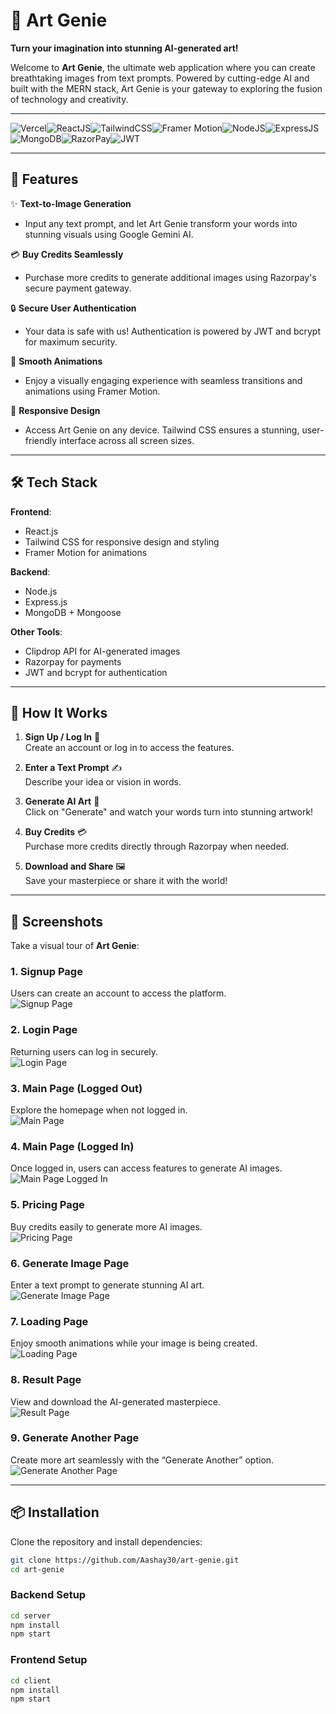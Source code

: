 # 🎨 Art Genie  

**Turn your imagination into stunning AI-generated art!**  

Welcome to **Art Genie**, the ultimate web application where you can create breathtaking images from text prompts. Powered by cutting-edge AI and built with the MERN stack, Art Genie is your gateway to exploring the fusion of technology and creativity.  

---

![Vercel](https://img.shields.io/badge/Vercel-000000?style=for-the-badge&logo=vercel&logoColor=white)![ReactJS](https://img.shields.io/badge/React-20232A?style=for-the-badge&logo=react&logoColor=61DAFB)![TailwindCSS](https://img.shields.io/badge/Tailwind_CSS-38B2AC?style=for-the-badge&logo=tailwind-css&logoColor=white)![Framer Motion](https://img.shields.io/badge/Framer-black?style=for-the-badge&logo=framer&logoColor=blue)![NodeJS](https://img.shields.io/badge/Node%20js-339933?style=for-the-badge&logo=nodedotjs&logoColor=white)![ExpressJS](https://img.shields.io/badge/Express%20js-000000?style=for-the-badge&logo=express&logoColor=white)![MongoDB](	https://img.shields.io/badge/MongoDB-4EA94B?style=for-the-badge&logo=mongodb&logoColor=white)![RazorPay](https://img.shields.io/badge/Razorpay-02042B?style=for-the-badge&logo=razorpay&logoColor=3395FF)![JWT](https://img.shields.io/badge/JWT-000000?style=for-the-badge&logo=JSON%20web%20tokens&logoColor=white)

---

## 🚀 Features  

✨ **Text-to-Image Generation**  
- Input any text prompt, and let Art Genie transform your words into stunning visuals using Google Gemini AI.  

💳 **Buy Credits Seamlessly**  
- Purchase more credits to generate additional images using Razorpay's secure payment gateway.  

🔒 **Secure User Authentication**  
- Your data is safe with us! Authentication is powered by JWT and bcrypt for maximum security.  

💃 **Smooth Animations**  
- Enjoy a visually engaging experience with seamless transitions and animations using Framer Motion.  

📱 **Responsive Design**  
- Access Art Genie on any device. Tailwind CSS ensures a stunning, user-friendly interface across all screen sizes.  

---

## 🛠️ Tech Stack  

**Frontend**:  
- React.js  
- Tailwind CSS for responsive design and styling  
- Framer Motion for animations  

**Backend**:  
- Node.js  
- Express.js  
- MongoDB + Mongoose  

**Other Tools**:  
- Clipdrop API for AI-generated images  
- Razorpay for payments  
- JWT and bcrypt for authentication  

---

## 🛒 How It Works  

1. **Sign Up / Log In** 🔑  
   Create an account or log in to access the features.  

2. **Enter a Text Prompt** ✍️  
   Describe your idea or vision in words.  

3. **Generate AI Art** 🎨  
   Click on "Generate" and watch your words turn into stunning artwork!  

4. **Buy Credits** 💳  
   Purchase more credits directly through Razorpay when needed.  

5. **Download and Share** 🖼️  
   Save your masterpiece or share it with the world!  

---

## 📸 Screenshots  

Take a visual tour of **Art Genie**:  

### 1. Signup Page  
Users can create an account to access the platform.  
![Signup Page](https://github.com/Aashay30/ArtGenie/blob/main/screenshots/Signup%20Page.png)  

### 2. Login Page  
Returning users can log in securely.  
![Login Page](https://github.com/Aashay30/ArtGenie/blob/main/screenshots/Login%20Page.png)  

### 3. Main Page (Logged Out)  
Explore the homepage when not logged in.  
![Main Page](https://github.com/Aashay30/ArtGenie/blob/main/screenshots/Main%20Page.png)  

### 4. Main Page (Logged In)  
Once logged in, users can access features to generate AI images.  
![Main Page Logged In](https://github.com/Aashay30/ArtGenie/blob/main/screenshots/Main%20Page%20Loggedin.png)  

### 5. Pricing Page  
Buy credits easily to generate more AI images.  
![Pricing Page](https://github.com/Aashay30/ArtGenie/blob/main/screenshots/Pricing%20Page.png)  

### 6. Generate Image Page  
Enter a text prompt to generate stunning AI art.  
![Generate Image Page](https://github.com/Aashay30/ArtGenie/blob/main/screenshots/Generate%20Image%20Page.png)  

### 7. Loading Page  
Enjoy smooth animations while your image is being created.  
![Loading Page](https://github.com/Aashay30/ArtGenie/blob/main/screenshots/Loading%20Page.png)  

### 8. Result Page  
View and download the AI-generated masterpiece.  
![Result Page](https://github.com/Aashay30/ArtGenie/blob/main/screenshots/Result%20Page.png)  

### 9. Generate Another Page  
Create more art seamlessly with the “Generate Another” option.  
![Generate Another Page](https://github.com/Aashay30/ArtGenie/blob/main/screenshots/Generate%20Image%20Page.png)  


---

## 📦 Installation  

Clone the repository and install dependencies:  

```bash
git clone https://github.com/Aashay30/art-genie.git
cd art-genie
```

### Backend Setup  

```bash
cd server  
npm install  
npm start
```

### Frontend Setup  

```bash
cd client  
npm install  
npm start  

